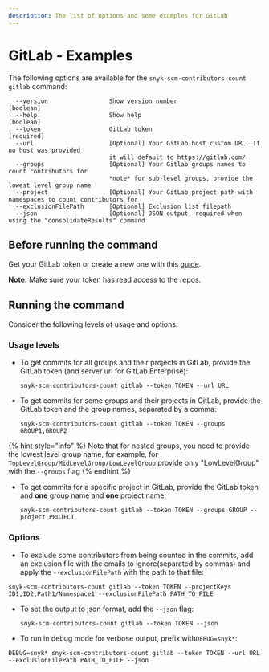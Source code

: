 ```yaml
---
description: The list of options and some examples for GitLab
---
```


# GitLab - Examples

The following options are available for the `snyk-scm-contributors-count gitlab` command:

```
  --version                 Show version number                        [boolean]
  --help                    Show help                                  [boolean]
  --token                   GitLab token                               [required]
  --url                     [Optional] Your GitLab host custom URL. If no host was provided
                            it will default to https://gitlab.com/
  --groups                  [Optional] Your Gitlab groups names to count contributors for 
                            *note* for sub-level groups, provide the lowest level group name                                             
  --project                 [Optional] Your GitLab project path with namespaces to count contributors for
  --exclusionFilePath       [Optional] Exclusion list filepath
  --json                    [Optional] JSON output, required when using the "consolidateResults" command
```

## **Before running the command**

Get your GitLab token or create a new one with this [guide](https://docs.gitlab.com/ee/user/profile/personal\_access\_tokens.html).

**Note:** Make sure your token has read access to the repos.

## Running the command

Consider the following levels of usage and options:

### Usage levels

*   To get commits for all groups and their projects in GitLab, provide the GitLab token (and server url for GitLab Enterprise):

    ```
    snyk-scm-contributors-count gitlab --token TOKEN --url URL
    ```
*   To get commits for some groups and their projects in GitLab, provide the GitLab token and the group names, separated by a comma:

    ```
    snyk-scm-contributors-count gitlab --token TOKEN --groups GROUP1,GROUP2
    ```

{% hint style="info" %}
Note that for nested groups, you need to provide the lowest level group name, for example, for `TopLevelGroup/MidLevelGroup/LowLevelGroup` provide only "LowLevelGroup" with the `--groups` flag
{% endhint %}

*   To get commits for a specific project in GitLab, provide the GitLab token and **one** group name and **one** project name:

    ```
    snyk-scm-contributors-count gitlab --token TOKEN --groups GROUP --project PROJECT
    ```

### Options

* To exclude some contributors from being counted in the commits, add an exclusion file with the emails to ignore(separated by commas) and apply the `--exclusionFilePath` with the path to that file:

```
snyk-scm-contributors-count gitlab --token TOKEN --projectKeys ID1,ID2,Path1/Namespace1 --exclusionFilePath PATH_TO_FILE
```

*   To set the output to json format, add the `--json` flag:

    ```
    snyk-scm-contributors-count gitlab --token TOKEN --json
    ```
* To run in debug mode for verbose output, prefix with`DEBUG=snyk*`:

```
DEBUG=snyk* snyk-scm-contributors-count gitlab --token TOKEN --url URL --exclusionFilePath PATH_TO_FILE --json
```
